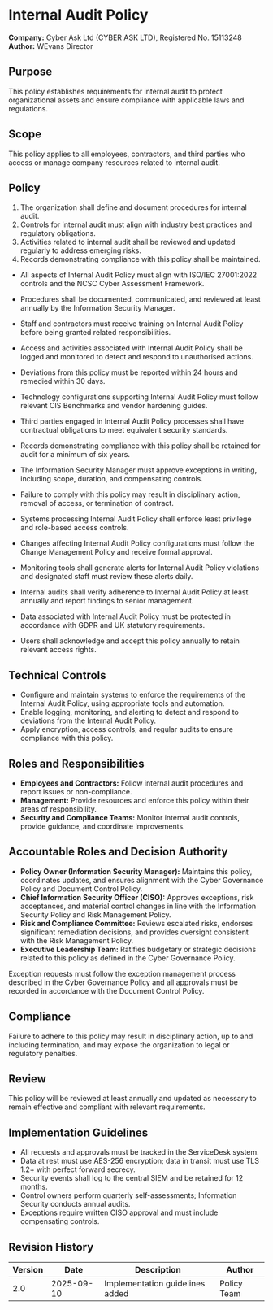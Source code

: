 # Internal Audit Policy

**Company:** Cyber Ask Ltd (CYBER ASK LTD), Registered No. 15113248  
**Author:** WEvans Director

## Purpose

This policy establishes requirements for internal audit to protect organizational assets and ensure compliance with applicable laws and regulations.

## Scope

This policy applies to all employees, contractors, and third parties who access or manage company resources related to internal audit.

## Policy
1. The organization shall define and document procedures for internal audit.
2. Controls for internal audit must align with industry best practices and regulatory obligations.
3. Activities related to internal audit shall be reviewed and updated regularly to address emerging risks.
4. Records demonstrating compliance with this policy shall be maintained.

- All aspects of Internal Audit Policy must align with ISO/IEC 27001:2022 controls and the NCSC Cyber Assessment Framework.
- Procedures shall be documented, communicated, and reviewed at least annually by the Information Security Manager.
- Staff and contractors must receive training on Internal Audit Policy before being granted related responsibilities.
- Access and activities associated with Internal Audit Policy shall be logged and monitored to detect and respond to unauthorised actions.
- Deviations from this policy must be reported within 24 hours and remedied within 30 days.
- Technology configurations supporting Internal Audit Policy must follow relevant CIS Benchmarks and vendor hardening guides.
- Third parties engaged in Internal Audit Policy processes shall have contractual obligations to meet equivalent security standards.
- Records demonstrating compliance with this policy shall be retained for audit for a minimum of six years.
- The Information Security Manager must approve exceptions in writing, including scope, duration, and compensating controls.
- Failure to comply with this policy may result in disciplinary action, removal of access, or termination of contract.

- Systems processing Internal Audit Policy shall enforce least privilege and role-based access controls.
- Changes affecting Internal Audit Policy configurations must follow the Change Management Policy and receive formal approval.
- Monitoring tools shall generate alerts for Internal Audit Policy violations and designated staff must review these alerts daily.
- Internal audits shall verify adherence to Internal Audit Policy at least annually and report findings to senior management.
- Data associated with Internal Audit Policy must be protected in accordance with GDPR and UK statutory requirements.
- Users shall acknowledge and accept this policy annually to retain relevant access rights.

## Technical Controls

- Configure and maintain systems to enforce the requirements of the Internal Audit Policy, using appropriate tools and automation.
- Enable logging, monitoring, and alerting to detect and respond to deviations from the Internal Audit Policy.
- Apply encryption, access controls, and regular audits to ensure compliance with this policy.

## Roles and Responsibilities

- **Employees and Contractors:** Follow internal audit procedures and report issues or non-compliance.
- **Management:** Provide resources and enforce this policy within their areas of responsibility.
- **Security and Compliance Teams:** Monitor internal audit controls, provide guidance, and coordinate improvements.

## Accountable Roles and Decision Authority

- **Policy Owner (Information Security Manager):** Maintains this policy, coordinates updates, and ensures alignment with the Cyber Governance Policy and Document Control Policy.
- **Chief Information Security Officer (CISO):** Approves exceptions, risk acceptances, and material control changes in line with the Information Security Policy and Risk Management Policy.
- **Risk and Compliance Committee:** Reviews escalated risks, endorses significant remediation decisions, and provides oversight consistent with the Risk Management Policy.
- **Executive Leadership Team:** Ratifies budgetary or strategic decisions related to this policy as defined in the Cyber Governance Policy.

Exception requests must follow the exception management process described in the Cyber Governance Policy and all approvals must be recorded in accordance with the Document Control Policy.

## Compliance

Failure to adhere to this policy may result in disciplinary action, up to and including termination, and may expose the organization to legal or regulatory penalties.

## Review

This policy will be reviewed at least annually and updated as necessary to remain effective and compliant with relevant requirements.

## Implementation Guidelines
- All requests and approvals must be tracked in the ServiceDesk system.
- Data at rest must use AES-256 encryption; data in transit must use TLS 1.2+ with perfect forward secrecy.
- Security events shall log to the central SIEM and be retained for 12 months.
- Control owners perform quarterly self-assessments; Information Security conducts annual audits.
- Exceptions require written CISO approval and must include compensating controls.

## Revision History

| Version | Date | Description | Author |
| ------- | ---------- | ----------------------- | ------ |
| 2.0     | 2025-09-10 | Implementation guidelines added | Policy Team |
